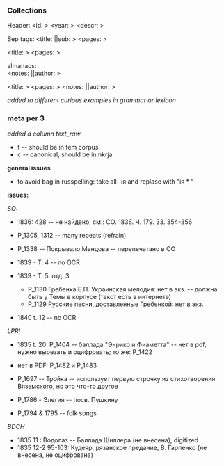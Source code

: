 ### Collections

Header:
<id: >
<year: >
<descr:  >


Sep tags:
<title: ||sub: >
<pages: >
  
<title: >
<pages: >

<genre title: >
<notes: >
  
almanacs:  
<notes: ||author: >
  

<title: >
<pages: >
<notes: ||author: >
  
*added <sic> to different curious examples in grammar or lexicon*

### meta per 3
  
*added a column text_raw*  
* f -- should be in fem corpus
* c -- canonical, should be in nkrja
  
**general issues**
* to avoid bag in russpelling: take all -iя and replase with "iя * "
  

**issues:**  
  
*SO:*
* 1836: 428 -- не найдено, см.: СО. 1836. Ч. 179. 33. 354-356
  

* P_1305, 1312 -- many repeats (refrain)
* P_1338 -- Покрывало Менцова -- перепечатано в СО
  

* 1839 - T. 4 -- no OCR  

* 1839 - Т. 5. отд. 3
	* Р_1130 Гребенка Е.П. Украинская мелодия: нет в экз. -- должна быть у Темы в корпусе (текст есть в интернете)
	* Р_1129 Русские песни, доставленные Гребенкой: нет в экз.

* 1840 t. 12 -- no OCR 

*LPRI*
- 1835 t. 20: P_1404 -- баллада "Энрико и Фиаметта" -- нет в pdf, нужно вырезать и оцифровать; то же: Р_1422
- нет в PDF: P_1482 и P_1483

- P_1697 -- Тройка -- использует первую строчку из стихотворения Вяземского, но это что-то другое
- P_1786 - Элегия -- посв. Пушкину
- P_1794 & 1795 -- folk songs


*BDCH* 
- 1835 11 : Водолаз -- Баллада Шиллера (не внесена), digitized
- 1835 12-2 95-103: Кудеяр,  рязанское предание, В. Гарпенко (не внесена, не оцифрована)